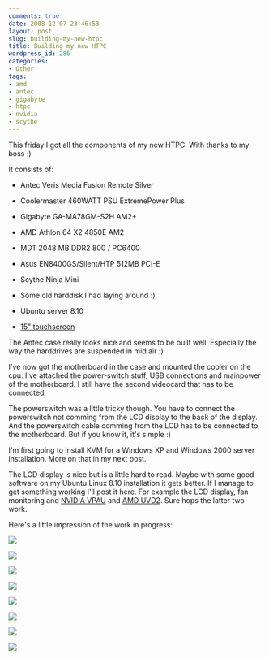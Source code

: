 ```yaml
---
comments: true
date: 2008-12-07 23:46:53
layout: post
slug: building-my-new-htpc
title: Building my new HTPC
wordpress_id: 286
categories:
- Other
tags:
- amd
- antec
- gigabyte
- htpc
- nvidia
- scythe
---
```


This friday I got all the components of my new HTPC. With thanks to my boss :)

It consists of:



	
  * Antec Veris Media Fusion Remote Silver

	
  * Coolermaster 460WATT PSU ExtremePower Plus

	
  * Gigabyte GA-MA78GM-S2H AM2+

	
  * AMD Athlon 64 X2 4850E AM2

	
  * MDT 2048 MB DDR2 800 / PC6400

	
  * Asus EN8400GS/Silent/HTP 512MB PCI-E

	
  * Scythe Ninja Mini

	
  * Some old harddisk I had laying around :)

	
  * Ubuntu server 8.10

	
  * [15" touchscreen](http://www.systim.nl)


The Antec case really looks nice and seems to be built well. Especially the way the harddrives are suspended in mid air :)

I've now got the motherboard in the case and mounted the cooler on the cpu. I've attached the power-switch stuff, USB connections and mainpower of the motherboard. I still have the second videocard that has to be connected.

The powerswitch was a little tricky though. You have to connect the powerswitch not comming from the LCD display to the back of the display. And the powerswitch cable comming from the LCD has to be connected to the motherboard. But if you know it, it's simple :)

I'm first going to install KVM for a Windows XP and Windows 2000 server installation. More on that in my next post.

The LCD display is nice but is a little hard to read. Maybe with some good software on my Ubuntu Linux 8.10 installation it gets better. If I manage to get something working I'll post it here. For example the LCD display, fan monitoring and [NVIDIA VPAU](http://www.phoronix.com/scan.php?page=article&item=nvidia_vdpau) and [AMD UVD2](http://www.phoronix.com/scan.php?page=article&item=amd_xvmc_xvba). Sure hops the latter two work.

Here's a little impression of the work in progress:

[![](http://www.vanutsteen.nl/wp-content/uploads/2008/11/stap_1.jpg)](http://www.vanutsteen.nl/wp-content/uploads/2008/11/stap_1.jpg)

[![](http://www.vanutsteen.nl/wp-content/uploads/2008/11/stap_2.jpg)](http://www.vanutsteen.nl/wp-content/uploads/2008/11/stap_2.jpg)

[![](http://www.vanutsteen.nl/wp-content/uploads/2008/11/stap_3.jpg)](http://www.vanutsteen.nl/wp-content/uploads/2008/11/stap_3.jpg)

[![](http://www.vanutsteen.nl/wp-content/uploads/2008/11/stap_4.jpg)](http://www.vanutsteen.nl/wp-content/uploads/2008/11/stap_4.jpg)

[![](http://www.vanutsteen.nl/wp-content/uploads/2008/11/stap_5.jpg)](http://www.vanutsteen.nl/wp-content/uploads/2008/11/stap_5.jpg)

[![](http://www.vanutsteen.nl/wp-content/uploads/2008/11/stap_6.jpg)](http://www.vanutsteen.nl/wp-content/uploads/2008/11/stap_6.jpg)

[![](http://www.vanutsteen.nl/wp-content/uploads/2008/11/stap_7.jpg)](http://www.vanutsteen.nl/wp-content/uploads/2008/11/stap_7.jpg)

[![](http://www.vanutsteen.nl/wp-content/uploads/2008/12/compleet.jpg)](http://www.vanutsteen.nl/wp-content/uploads/2008/12/compleet.jpg)
